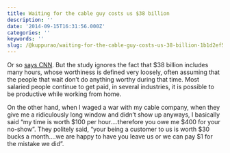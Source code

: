 ```yaml
---
title: Waiting for the cable guy costs us $38 billion
description: ''
date: '2014-09-15T16:31:56.000Z'
categories: ''
keywords: ''
slug: /@kuppurao/waiting-for-the-cable-guy-costs-us-38-billion-1b1d2ef5ba39
---
```


Or so [says CNN](http://money.cnn.com/2011/11/03/pf/cost_of_waiting/index.htm?section=money_topstories&utm_source=feedburner&utm_medium=feed&utm_campaign=Feed%3A+rss%2Fmoney_topstories+%28Top+Stories%29). But the study ignores the fact that $38 billion includes many hours, whose worthiness is defined very loosely, often assuming that the people that wait don’t do anything worthy during that time. Most salaried people continue to get paid, in several industries, it is possible to be productive while working from home.

On the other hand, when I waged a war with my cable company, when they give me a ridiculously long window and didn’t show up anyways, I basically said “my time is worth $100 per hour….therefore you owe me $400 for your no-show”. They politely said, “your being a customer to us is worth $30 bucks a month….we are happy to have you leave us or we can pay $1 for the mistake we did”.